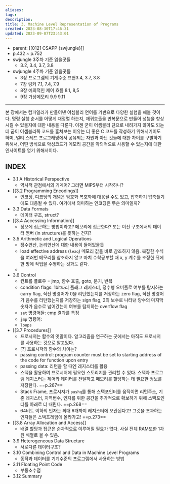 ```yaml
---
aliases: 
tags: 
description:
title: 3. Machine Level Representation of Programs
created: 2023-08-30T17:46:31
updated: 2023-09-07T23:43:01
---
```

- parent: [[0121 CSAPP {swjungle}]]
- p.432 ~ p.752
- swjungle 3주차 기준 읽을곳들
	- 3.2, 3.4, 3.7, 3.8
- swjungle 4주차 기준 읽을곳들
	- 3장 프로그램의 기계수준 표현3.4, 3.7, 3.8
	- 7장 링커 7.1, 7.4, 7.9
	- 8장 예외적인 제어 흐름 8.1, 8,5
	- 9장 가상메모리 9.9 9.11
___
본 장에서는 컴파일러가 만들어낸 어셈블리 언어를 기반으로 다양한 실험을 해볼 것이다. 명령 실행 순서를 어떻게 재정렬 하는지, 재귀호출을 반복문으로 만들어 성능을 향상시킬 수 있을지에 대한 내용을 다룬다. 이젠 굳이 어셈블리 단으로 내려가지 않아도 되는데 굳이 어셈블리쪽 코드를 훔쳐보는 이유는 더 좋은 C 코드를 작성하기 위해서기이도 하며, 멀티 스레드 프로그래밍에서 공유되는 자원과 아닌 것들에 대한 차이를 구별하기 위해서, 어떤 방식으로 악성코드가 메모리 공간을 악의적으로 사용할 수 있는지에 대한 인사이트를 얻기 위해서이다.

## INDEX

- 3.1 A Historical Perspective
	- 역사적 관점에서의 기계어? 그러면 MIPS부터 시작하나?
- [[3.2 Programming Encodings]]
	- 인코딩, 디코딩의 개념은 암호화 복호화에 대응될 수도 있고, 압축하기 압축풀기에도 대응될 수 있다. 여기에서 의미하는 인코딩은 무슨 의미일까?
- 3.3 Data Formats
	- 데이터 구조, struct?
- [[3.4 Accessing Information]]
	- 정보에 접근하는 방법이라고? 메모리에 접근한다? 또는 이진 구조에서의 데이터 멤버 (in structure)를 뜻하는 건지?
- 3.5 Arithmetic and Logical Operations
	- 정수연산, 논리연산에 대한 내용이 들어있을듯
	- load effective address (`leaq`) 메모리 값을 바로 참조하지 않음. 복잡한 수식을 여러번 메모리를 참조하지 않고 마치 수학공부할 때 x, y 계수를 조정한 뒤에 한 방에 작업을 수행하는 것과도 같다.
	- 
- 3.6 Control
	- 컨트롤 플로우 = jmp, 함수 호출, goto, 분기, 반복
	- condition flags: 1bit짜리 플래그 레지스터, 정수형 오버플로 여부를 탐지하는 carry flag, 직전 명령어가 0을 리턴했는지를 저장하는 zero flag, 직전 명령어가 음수를 리턴했는지를 저장하는 sign flag, 2의 보수로 나타낸 양수의 마지막 숫자가 음수로 넘어갔는지 여부를 탐지하는 overflow flag
	- `set` 명령어들: cmp 결과를 특정 
	- `jmp` 명령어: 
	- `loops`
- [[3.7 Procedures]]
	- 프로시저는 함수의 옛말이다. 알고리즘을 연구하는 곳에서는 아직도 프로시저를 사용하는 것으로 알고있다. 
	- [?] 프로시저와 함수의 차이는?
	- passing control: program counter must be set to starting address of the code for function upon entry
	- passing data: 리턴을 할 때엔 레지스터를 활용
	- 스택을 활용하여 프로시저에 필요한 스토리지를 관리할 수 있다. 스택과 프로그램 레지스터는 제어와 데이터를 전달하고 메모리를 할당하는 데 필요한 정보를 저장한다. ==p.267==
	- Stack Frame, 프로시저가 `pushq`를 통해 스택포인터를 움직이면 리턴주소, 기존 레지스터, 지역변수, 인자를 위한 공간을 추가적으로 확보하기 위해 스택포인터를 아래로 더 내린다. ==p.268==
	- 64비트 이하의 인자는 최대 6개까지 레지스터에 보관된다고! 그것을 초과하는 인자들은 스택프레임에 올라가고! ==p.273==
- [[3.8 Array Allocation and Access]]
	- 배열 할당과 접근은 순차적으로 이루어질 필요가 없다. 사실 전체 RAM또한 1차원 배열로 볼 수 있음.
- 3.9 Heterogeneous Data Structure
	- 서로다른 데이터구조?
- 3.10 Combining Control and Data in Machine Level Programs
	- 동작과 데이터를 기계수준의 프로그램에서 사용하는 방법
- 3.11 Floating Point Code
	- 부동소수점
- 3.12 Summary
